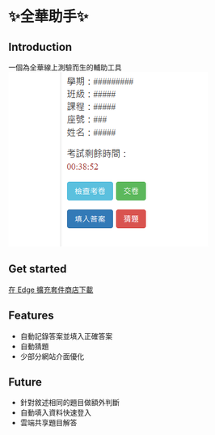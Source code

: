 # ✨全華助手✨

## Introduction
一個為全華線上測驗而生的輔助工具\
![preview image](assets/extension/preview-image.png)

## Get started
[在 Edge 擴充套件商店下載]()

## Features
- 自動記錄答案並填入正確答案
- 自動猜題
- 少部分網站介面優化

## Future
- 針對敘述相同的題目做額外判斷
- 自動填入資料快速登入
- 雲端共享題目解答
